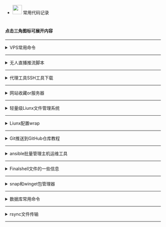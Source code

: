 



 - <img src="https://media0.giphy.com/media/pylpD8AoQCf3CQ1oO2/giphy.gif" width=30 height=30>  常用代码记录<br>
#
                               
####  点击三角图标可展开内容

---

<details>
  <summary>VPS常用命令</summary>
	


### 安装node环境
```
curl https://get.volta.sh | bash
```
```
export VOLTA_HOME="$HOME/.volta"
export PATH="$VOLTA_HOME/bin:$PATH"
```
```
source ~/.bashrc
```
```
volta install node@16.0.0
```
切换node版本只需再次安装需要的版本即可自动切换



### 3xui

```
bash <(curl -Ls https://raw.githubusercontent.com/admin8800/x-ui/main/install.sh)
```

[项目地址](https://github.com/MHSanaei/3x-ui)

###  一键wrap

```
wget -N https://gitlab.com/fscarmen/warp/-/raw/main/menu.sh && bash menu.sh [option] [lisence/url/token]
```

```
warp [option] [lisence]
```


###  一键安装Docker和Docker compose

```
bash <(wget -qO- https://github.com/sky22333/shell/raw/main/kaiji.sh)
```


###  查看系统架构
```
dpkg --print-architecture
```



```
uname -a
```

####  查看系统版本
```
cat /etc/os-release
```
```
lsb_release -a
```


#### 文件搜索
按目录名称查找
```
find / -type d -iname "目录名" 2>/dev/null
```

按文件名称查找
```
find / -type f -name "*文件名*" 2>/dev/null
```

按文件大小查找
```
find / -type f -size +20M -exec ls -lh {} \; 2>/dev/null
```

在整个文件系统中查找包含特定字符串的文件，并输出它们的路径
```
grep -r -l "关键字" /
```

文件重命名命令：`mv`


#### 网络连接相关
显示所有与主机建立连接的IP

TCP 连接：
```
ss -tnp
```

UDP 连接：
```
ss -unp
```
#### 切断除本机以外所有的SSH连接
```
sudo ss -tnp | grep ":22" | grep -v "自己的IP" | awk '{print $6}' | awk -F '[=,]' '{print $2}' | xargs -r sudo kill -9
```

#### 资源占用
显示内存占用最大的10个进程
```
ps aux --sort=-%mem | head -n 10
```
`mem为内存，可改为cpu`



###  VPS开启root登录并且修改密码：

一键脚本

```
bash <(wget -qO- https://github.com/sky22333/rootvps/raw/main/root.sh)
```

### 设置主机名
```
sudo hostnamectl set-hostname wovow
sudo bash -c 'echo "127.0.0.1 wovow" >> /etc/hosts'
```
或者
```
hostnamectl set-hostname localhost
```
### 设置时区为上海
```
sudo ln -sf /usr/share/zoneinfo/Asia/Shanghai /etc/localtime
```

查看当前时间（注意你与服务器之间的延迟）
```
date
```


### 校准同步系统时间
- 安装
```
sudo apt-get install ntpdate
```

- 配置时间服务器
```
sudo ntpdate -u time.cloudflare.com      // cloudflare时间服务器
sudo ntpdate -u time.windows.com         // 微软时间服务器
sudo ntpdate -u ntp.aliyun.com           // 阿里云时间服务器
```

- 查看
```
timedatectl status
```

### 配置IPV4网络优先

编辑配置文件
```
vim /etc/sysctl.conf
```
最后两行添加
```
net.ipv6.conf.all.disable_ipv6 = 1
net.ipv6.conf.default.disable_ipv6 = 1
```
应用配置
```
sudo sysctl -p
```



### 更改系统语言
```
sudo nano /etc/locale.gen
# zh_CN.UTF-8 UTF-8       // 取消这行注释
sudo locale-gen
sudo update-locale LANG=zh_CN.UTF-8
sudo localectl set-locale LANG=zh_CN.UTF-8
```



###  安装依赖：
 Debian/Ubuntu 命令：
 

```
apt update && apt install curl wget git zip tar lsof vim sudo -y
```


 apk包更新
```
apk update
```
apk包安装

```
apk add curl wget vim zip
```

###  一键测试路由回程：

```
wget -qO- git.io/besttrace | bash
```
### 一键测速回程线路
```
curl https://raw.githubusercontent.com/zhanghanyun/backtrace/main/install.sh -sSf | sh
```


###  一键测试流媒体解锁：

```
bash <(curl -L -s check.unlock.media)
```

 
```
bash <(curl -L -s check.unlock.media) -M 4
```

 
```
bash <(curl -L -s check.unlock.media) -M 6
```

###  查看端口占用：
```
sudo lsof -i -P -n
```
```
ss -tuln
```
```
ss -tunp
```

```
lsof -i:端口号
```
#### 释放端口
```
kill PID数字
```

###  放行端口：

```sudo ufw allow 端口号```

```sudo ufw allow 起始端口:结束端口```

```sudo ufw enable```   #  重启ufw防火墙

###  关闭端口：
```sudo ufw deny 端口号```

###  只允许指定IP连接22端口：
```sudo ufw allow from 192.168.1.100 to any port 22```      #  多IP用英文的逗号分开

###  文件类型转换：

```mv config.txt config.json```

```mv shell.txt shell.sh```


###  开启虚拟内存：

```
sudo fallocate -l 3G /swapfile && sudo chmod 700 /swapfile && sudo mkswap /swapfile && sudo swapon /swapfile && echo '/swapfile none swap sw 0 0' | sudo tee -a /etc/fstab
```


###  防火墙

```firewall-cmd --state```                             # 查看防火墙状态    


```systemctl stop firewalld.service```                 # 停止防火墙    


```systemctl disable firewalld.service```              # 禁止防火墙开机自启

###  一键开启bbr加速

```
bash <(wget -qO- https://gitlab.com/yishijie/shell/raw/main/bbr.sh)
```
查看
```
sysctl net.ipv4.tcp_congestion_control
```



###  人型自走bot乌班图脚本


```
wget https://raw.githubusercontent.com/TeamPGM/PagerMaid-Pyro/development/utils/install.sh -O install.sh && chmod +x install.sh && bash install.sh
```


使用该脚本会将 ```Pagermaid-Pyro``` 安装至 ```/var/lib/pagermaid``` 目录下。



### 永久激活 Windows 系统和 Office 软件

在 Windows 8.1/10/11 上，右键单击 Windows 开始菜单并 选择 PowerShell 或终端（非 CMD）

```
irm https://massgrave.dev/get | iex
```

稍微等待一下，他会自动适配，并激活您的系统，当出现 Successful 的时候说明系统已经激活成功了


###  查看电脑wifi密码CMD命令

查看已连接过的wifi：

```
netsh wlan show profile
```

查看密码：

```
netsh wlan show profile name="WiFi名称" key=clear
```

打印到C盘：

```
netsh wlan export profile folder=C:\ key=clear
```

- win系统网络故障常用命令，`win+x`打开终端管理员执行

| 命令                   | 作用                                                         |
|------------------------|--------------------------------------------------------------|
| `netsh winsock reset`   | 重置 Windows 套接字（Winsock）目录，解决网络连接问题。         |
| `netsh int ip reset`    | 重置 TCP/IP 协议栈，修复配置错误导致的网络问题。              |
| `ipconfig /release`     | 释放当前计算机的 IP 地址，断开当前网络连接。                  |
| `ipconfig /renew`       | 请求 DHCP 服务器获取新的 IP 地址，恢复网络连接。              |
| `ipconfig /flushdns`    | 清空 DNS 缓存，解决因缓存问题无法访问网站的问题。              |
| `nslookup baidu.com`    | 查看网址用的什么dns进行解析。                                |




</details>

---




<details>
  <summary>无人直播推流脚本</summary>


### FFmpeg无人直播推流脚本


#### [点击这里查看](https://github.com/sky22333/zhibo)

</details>

---




<details>
  <summary>代理工具SSH工具下载</summary>

  
  
  | 类型 | 名称 | 下载地址 |
| :--- | :----: | :---: |
| 安卓代理  | v2rayNG  |https://github.com/2dust/v2rayNG/releases|
| 安卓代理  | clash-meta  |https://github.com/MetaCubeX/ClashMetaForAndroid/releases|
| 安卓代理  | NekoBox |https://github.com/Matsuridayo/NekoBoxForAndroid/releases|
| Win代理  | clash-verge-rev  |https://github.com/clash-verge-rev/clash-verge-rev/releases|
| Win代理  | v2rayN  |https://github.com/2dust/v2rayN/releases|
| ios代理  | 小火箭  |https://apps.apple.com/us/app/shadowrocket/id932747118|
| ios代理  | V2Box  |https://apps.apple.com/us/app/v2box-v2ray-client/id6446814690|
| mac代理  | v2rayU  |https://github.com/yanue/V2rayU/releases|
| mac代理  | V2Box  |https://apps.apple.com/us/app/v2box-v2ray-client/id6446814690|
| mac代理  | clash-verge-rev  |https://github.com/clash-verge-rev/clash-verge-rev/releases|
| Liunx代理  | v2rayA  |https://v2raya.org/docs/prologue/introduction|
| 安卓SSH  | Termius汉化  |https://github.com/alongw/Termius-zh_CN/releases|
| 安卓SSH  | termux |https://github.com/termux/termux-app/releases|
| 安卓SSH  | serverbox  |https://github.com/lollipopkit/flutter_server_box/releases|
| 安卓code  | Acode |https://acode.app|
| 电脑SSH  | tabby  |https://github.com/Eugeny/tabby/releases|
| 电脑SSH  | WindTerm  |https://github.com/kingToolbox/WindTerm/releases|
| 电脑SSH  | FinalShell  |https://www.hostbuf.com/t/988.html|
| 电脑SSH  | MobaXterm汉化版  |https://github.com/RipplePiam/MobaXterm-Chinese-Simplified/releases|
| 电脑code  | vscode  |https://code.visualstudio.com|
| 在线code  | 在线vscode  |https://vscode.dev/?vscode-lang=zh-cn|
| ios SSH  | ServerBox  |https://apps.apple.com/us/app/serverbox-status-tools/id1586449703|
| ios SSH  | Termius |https://apps.apple.com/us/app/termius-terminal-ssh-client/id549039908|
| ios SSH  | xTerminal |https://apps.apple.com/us/app/xterminal-ssh-terminal-shell/id1544728400|

</details>

---

<details>
  <summary>网站收藏or服务器</summary>
    
| 类型 | 名称 | 地址 |
| :--- | :----: | :---: |
| SK5代理  | kookeey  |https://kookeey.com|
| SK5代理 | ip2world  |https://www.ip2world.com|
| SK5代理 | Omega  |https://www.omegaproxy.com/zh|
| 服务器  | vmiss  |https://app.vmiss.com|
| 服务器 | vultr  |https://www.vultr.com|
| 服务器  | 越南家宽  |https://my.cloudfly.vn/cloud/server|
| 服务器  | gigsgigs  |https://clientarea.gigsgigscloud.com|
| 服务器  | CC一刀机  |https://cloudcone.com|
| 服务器  | RN二刀机  |https://my.racknerd.com|
| 服务器  | hostvds一刀机  |https://hostvds.com|
| 服务器  | 搬瓦工  |https://bandwagonhost.com|
| 服务器  | DMIT  |https://www.dmit.io/?language=chinese|
| X学习资料  | 网站合集  |https://theporndude.com/zh|
| X学习资料  | AI画图  |https://pornpen.ai|
| 素材  | 图标素材  |https://aigei.com|
| 礼品卡  | Pockyt Shop |https://shop.pockyt.io/pc/brands/all|
| 网络测试  | ipv6测试  |https://test-ipv6.com|
| 扫描  | dns和端口扫描  |https://search.censys.io|
| 扫描  | 网络扫描  |https://fofa.info|
| 扫描  | 网络扫描  |https://www.zoomeye.org|
| 扫描  | 端口扫描  |https://www.criminalip.io|
| 学习  | 编程菜鸟教程  |https://www.runoob.com|
| api接口  | 图片和文字  |https://api.aixiaowai.cn|
| api接口  | 图片和文字  |https://developer.hitokoto.cn|
| api接口  | 诗词  |https://www.jinrishici.com|
| 图床  | 动漫和动画  |https://mikupic.com|
| 图床  | 国内高速  |https://www.freeimg.cn|
| 网盘  | 网盘资源  |https://wpzy.cc|
| 资源采集  | 影视  |https://hongniuziyuan.com|
| 资源采集  | 影视  |http://lzizy.net|
| 资源采集  | X  |https://apilj.com|
| 资源采集  | X  |https://dadizy11.com|
| 安卓软件  | APK  |https://apkpure.net|
| 安卓软件  | APK  |https://www.apkmirror.com|
| 阅后即焚  | 阅后即焚  |https://www.sixin.cc|
| 支付  | 加密货币支付网关  |https://plisio.net/zh|
| 软件  | 软件搜索和同类型推荐  |https://alternativeto.net|
| 工具  | 在线Markdown编辑器  |https://markdown-editor.org|
| 工具  | 文件匿名分享  |https://wormhole.app|
| 免费隧道  | 一行命令实现内网穿透 |https://serveo.net|


</details>

---


<details>
  <summary>轻量级Liunx文件管理系统</summary>



支持实时管理liunx系统文件的项目

安装：
```
curl -fsSL https://raw.githubusercontent.com/filebrowser/get/master/get.sh | bash
```

启动：
```
filebrowser -a 0.0.0.0 -r /
```

设置—用户管理—用户编辑—增加文件管理命令`unzip tar chmod`

示例`unzip you.zip`  /  `chmod -R 777 home`

</details>

---


<details>
  <summary>Liunx配置wrap</summary>
    


[其他系统安装](https://pkg.cloudflareclient.com/)

debian系统安装：

```
curl -fsSL https://pkg.cloudflareclient.com/pubkey.gpg | sudo gpg --yes --dearmor --output /usr/share/keyrings/cloudflare-warp-archive-keyring.gpg
```
```
echo "deb [signed-by=/usr/share/keyrings/cloudflare-warp-archive-keyring.gpg] https://pkg.cloudflareclient.com/ $(lsb_release -cs) main" | sudo tee /etc/apt/sources.list.d/cloudflare-client.list
```
```
sudo apt-get update && sudo apt-get install cloudflare-warp -y
```

注册客户端：

```
warp-cli registration new
```

开启代理模式：

```
warp-cli mode proxy
```

启动wrap：

执行此命令前必须`开启代理模式`否则机器可能失联
```
warp-cli connect
```


wrap将代理本地的`40000`端口

更改代理端口：`warp-cli proxy port 40000`

配置文件：`cd /var/lib/cloudflare-warp`

查看代理IP：
```
curl -x "socks5://127.0.0.1:40000" ipinfo.io
```



开启全局代理：
```
export ALL_PROXY=socks5://127.0.0.1:40000
```
关闭全局代理：
```
unset ALL_PROXY
```



关闭wrap：
```
warp-cli disconnect
```





</details>

---
<details>
  <summary>Git推送到GitHub仓库教程</summary>

### 先在github创建一个仓库，然后本地CD到项目目录


### 初始化本地仓库
```
git init
```
### 连接远程仓库
```
git remote add origin git@github.com:用户名/仓库名.git
```
### 创建并切换到`main`分支
```
git checkout -b main
```
### 确保本地分支是`main`
```
git checkout main
```
### 添加并提交新的更改
```
git add .
git commit -m "描述你的更改"
```
### 推送到仓库
```
git push origin main
```
`main`为分支名

输入用户名和key密钥即可推送完成
#### 操作完成后清除Git存储凭据
```
git config --global --unset credential.helper
```


## 🎈同步上游仓库某一个提交

#### 1：获取上游更新
```
git fetch upstream
```
> 合并上游所有更新`git merge upstream/main` main为本地分支

#### 2：确认上游仓库中是否包含目标提交
```
git branch -r --contains 提交哈希
```

#### 3：使用 -m 选项进行同步指定的提交
```
git cherry-pick -m 1 提交哈希
```
这里的`-m 1`表示选择合并的提交中的第一个父提交的更改。

如果不是合并的提交则去掉`-m 1`

多个`提交哈希`用空格隔开


#### 4：（可选）如果有冲突则找到冲突文件修改

标记所有冲突已解决
```
git add .
```
继续之前因冲突而中止的提交
```
git cherry-pick --continue
```
#### 5：然后就可以推送到远程仓库了
本地dev分支推送到远程dev分支
```
git push origin refs/heads/dev:refs/heads/dev
```

（可选）放弃提交
```
git cherry-pick --abort
```

</details>

---



<details>
  <summary>ansible批量管理主机运维工具</summary>


- ### ✨一键安装脚本
  
```
bash <(wget -qO- https://github.com/sky22333/shell/raw/main/tmp/ansible.sh)
```
 
### 1：安装并创建配置文件
```
sudo apt update
sudo apt install ansible -y
```
```
mkdir -p /etc/ansible && cd /etc/ansible && touch ansible.cfg hosts renwu.yml
```

> `ansible.cfg` 配置Ansible的全局设置。

> `hosts` 定义要管理的主机和主机组。

> `renwu.yml（或playbook）` 描述要在主机上执行的任务和操作步骤。

### 2：禁用被控主机密钥检查

`ansible.cfg`中添加以下配置
```
[defaults]
host_key_checking = False
ansible_ssh_common_args = '-o StrictHostKeyChecking=no'
```


### 3：配置被控主机清单


`hosts`中添加被控主机示例
```
[myservers]
1 ansible_host=192.168.1.1 ansible_user=root ansible_port=22 ansible_ssh_pass=password1
2 ansible_host=192.168.1.2 ansible_user=root ansible_port=22 ansible_ssh_pass=password2
3 ansible_host=192.168.1.3 ansible_user=root ansible_port=22 ansible_ssh_pass=password3
4 ansible_host=192.168.1.4 ansible_user=root ansible_port=22 ansible_ssh_pass=password4
5 ansible_host=192.168.1.5 ansible_user=root ansible_port=22 ansible_ssh_pass=password5
```

### 4：使用ping模块测试所有被控主机连通性


> (可选)查看所有被控机的信息 `ansible-inventory --list -i /etc/ansible/hosts`


```
ansible -m ping all
```

### 5：创建被控主机任务配置文件

`renwu.yml`中添加任务示例

```
---
# 定义要执行任务的主机组
- hosts: myservers
  become: yes  # 以管理员权限运行命令
  tasks:
    - name: 将Shell脚本复制到远程主机
      copy:
        # 本地脚本路径
        src: /etc/ansible/script.sh  
        # 远程主机上的目标路径
        dest: /tmp/script.sh  
        # 设置脚本权限为可执行
        mode: '0755'  

    - name: 在远程主机上执行Shell脚本
      shell: /tmp/script.sh  # 在远程主机上执行脚本
```


或者直接执行远程脚本示例
```
---
# 定义要执行任务的主机组
- hosts: myservers
  become: yes  # 以管理员权限运行命令
  tasks:
    - name: 更新包列表并安装所需的软件包
      shell: |
        apt update
        apt install curl wget git zip tar lsof -y

    - name: 在远程主机上执行Shell脚本
      shell: bash <(wget -qO- https://github.com/sky22333/shell/raw/main/vmess-ws.sh)
      args:
        executable: /bin/bash  # 确保使用bash执行命令
```

### 6：用法示例

- 对所有被控机器运行`renwu.yml`中的任务
```
ansible-playbook renwu.yml
```

- 临时对所有主机执行普通命令
```
ansible all -a "pwd"
```
- 临时对所有主机运行远程脚本
```
ansible all -m shell -a "bash <(wget -qO- https://github.com/sky22333/shell/raw/main/vmess-ws.sh)"
```
- 临时将本地脚本复制给所有被控主机并执行
```
ansible all -m copy -a "src=/etc/ansible/script.sh dest=/tmp/script.sh mode=0755"
ansible all -m shell -a "/tmp/script.sh"
```
- 临时对1，3号主机执行shell命令
```
ansible 1,3 -m shell -a "你的命令"
```
- 临时对1，3号主机执行普通命令
```
ansible 1,3 -a "pwd"
```

> 命令结尾后面追加`-v`选项会显示被控机器详细的执行信息

---

#### 命令解释
> `-m` 用于指定 Ansible 模块
 
> `-a` 用于指定传递给模块的参数或命令

| 模块              | 指令    | 中文解释                                     | 用法示例                                          |
|-------------------|---------|----------------------------------------------|---------------------------------------------------|
| `shell`           | `-a`    | 执行 shell 命令。支持管道、重定向等 shell 特性。 | `ansible all -m shell -a "pwd"`                  |
| `command`         | `-a`    | 执行命令，不通过 shell。默认模块                     | `ansible all -m command -a "ls -l"`              |
| `copy`            | `-a`    | 复制文件或目录到目标主机。                    | `ansible all -m copy -a "src=/local/file dest=/remote/file mode=0644"` |
| `file`            | `-a`    | 管理文件和目录的属性（如权限、所有权等）。    | `ansible all -m file -a "path=/remote/file state=absent"` |
| `yum`             | `-a`    | 使用 Yum 包管理器安装、更新或删除软件包（适用于 RHEL/CentOS）。 | `ansible all -m yum -a "name=nginx state=present"` |
| `apt`             | `-a`    | 使用 APT 包管理器安装、更新或删除软件包（适用于 Debian/Ubuntu）。 | `ansible all -m apt -a "name=nginx state=latest"` |
| `service`         | `-a`    | 管理服务（如启动、停止、重启服务）。         | `ansible all -m service -a "name=nginx state=started"` |
| `systemd`         | `-a`    | 管理 systemd 服务（如启动、停止、重启服务）。| `ansible all -m systemd -a "name=nginx state=started"` |
| `user`            | `-a`    | 管理用户账户（如创建、删除用户）。           | `ansible all -m user -a "name=alice state=present"` |
| `group`           | `-a`    | 管理用户组（如创建、删除组）。               | `ansible all -m group -a "name=admin state=present"` |
| `git`             | `-a`    | 管理 Git 仓库（如克隆、拉取、提交等）。      | `ansible all -m git -a "repo=https://github.com/user/repo.git dest=/path/to/repo"` |
| `template`        | `-a`    | 使用 Jinja2 模板引擎渲染模板文件。            | `ansible all -m template -a "src=template.j2 dest=/etc/config"` |
| `cron`            | `-a`    | 管理 cron 任务。                             | `ansible all -m cron -a "name='Backup' minute='0' hour='2' job='/usr/bin/backup.sh'"` |
| `wait_for`        | `-a`    | 等待某个条件满足（如端口开放、文件存在等）。 | `ansible all -m wait_for -a "port=80 delay=10 timeout=300"` |
| `docker_container`| `-a`    | 管理 Docker 容器（如启动、停止、删除容器）。 | `ansible all -m docker_container -a "name=my_container state=started"` |
| `docker_image`    | `-a`    | 管理 Docker 镜像（如拉取、删除镜像）。      | `ansible all -m docker_image -a "name=nginx tag=latest state=present"` |
| `lineinfile`      | `-a`    | 在文件中插入、删除或修改行。               | `ansible all -m lineinfile -a "path=/etc/hosts line='127.0.0.1 localhost' state=present"` |
| `ini_file`        | `-a`    | 修改 INI 配置文件。                         | `ansible all -m ini_file -a "path=/etc/myconfig.ini section=database option=host value=localhost"` |
| `debug`           | `-a`    | 打印调试信息。                               | `ansible all -m debug -a "msg='This is a debug message'"` |



---
---

#### 执行结果解释
- **ok**: 表示在该主机上成功完成的任务数。
- **changed**: 表示在该主机上有多少任务进行了更改（如文件被复制、脚本被执行）。
- **unreachable**: 表示无法连接的主机数量。
- **failed**: 表示任务失败的数量。
- **skipped**: 表示被跳过的任务数量。
- **rescued**: 表示在任务失败后被恢复的数量。
- **ignored**: 表示被忽略的任务数量。
- 绿色：任务顺利完成
- 橙色：任务执行后有变化，比如文件被修改或某些服务被重启。
- 红色：任务执行失败，一般会终止剩余的所有任务。


#### 如果所有被控机端口和密码都一样
`/etc/ansible/hosts`配置可以这样写
```
[all:vars]
ansible_user=root
ansible_ssh_pass=your_password
ansible_port=22

[myservers]
1 ansible_host=192.168.1.101
2 ansible_host=192.168.1.102
3 ansible_host=192.168.1.103
```



</details>

---





<details>
  <summary>Finalshell文件的一些信息</summary>

- Finalshell是一个强大的国产SSH工具
- finalshell的安装目录下的一些配置信息

```
/backup              # 服务器SSH连接备份文件夹
/conn                # 服务器SSH连接配置文件夹
config.json          # 基本配置文件
knownhosts.json      # 服务器密钥
tconfig.json         # 一些缓存
```

</details>

---





<details>
  <summary>snap和winget包管理器</summary>


## 常用liunx系统Snap包管理器文档


| 发行版 | 安装Snap | 启动Snap服务 | 安装Docker示例 | 安装Caddy示例 |
|--------|----------|--------------|------------|-----------|
| Debian<br>Uubuntu | `sudo apt update && sudo apt install snapd` | `sudo systemctl enable snapd && sudo systemctl start snapd` | `sudo snap install docker` | `sudo snap install caddy` |
| CentOS | `sudo yum install epel-release && sudo yum install snapd && sudo systemctl enable --now snapd.socket` | `sudo systemctl enable snapd && sudo systemctl start snapd` | `sudo snap install docker` | `sudo snap install caddy` |
| Alpine<br>Linux | `apk add snapd && rc-update add snapd` | `service snapd start` | `snap install docker` | `snap install caddy` |
| Kali<br>Linux | `sudo apt update && sudo apt install snapd` | `sudo systemctl enable snapd && sudo systemctl start snapd` | `sudo snap install docker` | `sudo snap install caddy` |

### 说明：

1. **重启系统**：安装snap后，建议重新启动系统或重新登录，以确保snap的路径正确添加到系统环境中。

2. **创建符号链接**：某些系统（如CentOS）可能需要创建符号链接：
```
sudo ln -s /var/lib/snapd/snap /snap
```

3. **安装核心组件**：在安装其他软件包之前，建议先安装核心snap组件：

```
sudo snap install core
```

4. **Alpine Linux注意事项**：Alpine Linux对snap的支持可能不如其他发行版完善，使用时可能会遇到兼容性问题。

5. **权限问题**：如遇权限错误，请使用`sudo`运行snap命令。

6. **网络连接**：确保系统有稳定的网络连接，snap需要从在线存储库下载软件包。

7. **版本选择**：安装软件时可以指定版本，例如：
```
sudo snap install docker --channel=latest/stable
```

8. **查看已安装的snap**：使用以下命令查看已安装的snap：
```
snap list
```

9. **更新snap**：更新所有已安装的snap：
```
sudo snap refresh
```

10. **删除snap**：删除某个snap：
 ```
 sudo snap remove [包名]
 ```
 
 
---
## win系统的winget软件管理器文档

| 操作 | 命令 | 说明 |
|------|------|------|
| 安装 winget | 无需单独安装 | winget 已预装在 Windows 10 1709 及更高版本 |
| 更新 winget | `winget upgrade winget` | 更新 winget 自身 |
| 搜索软件 | `winget search <软件名>` | 搜索可用的软件包 |
| 安装软件 | `winget install <软件名>` | 安装指定的软件包 |
| 卸载软件 | `winget uninstall <软件名>` | 卸载指定的软件包 |
| 更新软件 | `winget upgrade <软件名>` | 更新指定的软件包 |
| 更新所有软件 | `winget upgrade --all` | 更新所有已安装的软件包 |
| 列出已安装软件 | `winget list` | 显示所有已安装的软件包 |

### 说明：

1. **安装 winget**：
   - 在较新的 Windows 10 和 Windows 11 系统中，winget 已经预装。
   - 如果系统中没有 winget，可以从 Microsoft Store 安装 "应用安装程序"（App Installer）。

2. **使用管理员权限**：
   - 某些操作可能需要管理员权限，可以在命令提示符或 PowerShell 中以管理员身份运行。

3. **指定版本**：
   - 安装特定版本的软件：`winget install <软件名> --version <版本号>`

4. **静默安装**：
   - 使用 `--silent` 参数进行静默安装：`winget install <软件名> --silent`

5. **接受协议**：
   - 自动接受许可协议：`winget install <软件名> --accept-package-agreements`

6. **查看软件信息**：
   - 获取软件详细信息：`winget show <软件名>`

7. **导出已安装软件列表**：
   - 导出为 JSON 文件：`winget export -o <文件名>.json`

8. **从文件安装软件**：
   - 从导出的文件安装软件：`winget import -i <文件名>.json`

9. **设置**：
   - 管理 winget 设置：`winget settings`

10. **源管理**：
    - 添加新的软件源：`winget source add <源名称> <源URL>`
    - 列出所有源：`winget source list`

注意：某些软件可能不在 winget 的默认源中。在这种情况下，可能需要添加额外的源或使用其他安装方法。

  
  


</details>

---



<details>
  <summary>数据库常用命令</summary>

### MySQL和MariaDB常用命令

| 数据库          | 操作                | 命令                                                      | 描述                                   |
|-----------------|---------------------|-----------------------------------------------------------|----------------------------------------|
| **MySQL**       | 更新软件包列表       | `sudo apt update`                                        | 更新可用软件包列表                      |
|                 | 安装 MySQL 服务器    | `sudo apt install mysql-server`                           | 安装 MySQL 服务器                       |
|                 | 启动 MySQL 服务      | `sudo systemctl start mysql`                              | 启动 MySQL 服务                         |
|                 | 检查 MySQL 服务状态  | `sudo systemctl status mysql`                             | 检查 MySQL 服务的运行状态               |
|                 | 运行安全安装脚本    | `sudo mysql_secure_installation`                           | 配置 MySQL 安全选项                     |
|                 | 登录 MySQL          | `sudo mysql -u root -p`                                   | 登录 MySQL，输入 root 用户密码          |
| **MariaDB**     | 更新软件包列表       | `sudo apt update`                                        | 更新可用软件包列表                      |
|                 | 安装 MariaDB 服务器 | `sudo apt install mariadb-server`                         | 安装 MariaDB 服务器                     |
|                 | 启动 MariaDB 服务   | `sudo systemctl start mariadb`                            | 启动 MariaDB 服务                       |
|                 | 检查 MariaDB 服务状态 | `sudo systemctl status mariadb`                           | 检查 MariaDB 服务的运行状态             |
|                 | 运行安全安装脚本    | `sudo mysql_secure_installation`                           | 配置 MariaDB 安全选项                   |
|                 | 登录 MariaDB        | `sudo mysql -u root -p`                                   | 登录 MariaDB，输入 root 用户密码       |




| 功能分类    | 命令                                                      | 描述                                                     |
|-------------|------------------------------------------------------------|----------------------------------------------------------|
| **登录数据库** | `mysql -u 用户名 -p`                                        | 登录 MySQL，使用指定的用户名，`-p` 会提示输入密码         |
| **显示数据库** | `SHOW DATABASES;`                                         | 列出当前 MySQL 服务器中的所有数据库                       |
| **使用数据库** | `USE 数据库名;`                                             | 切换到指定数据库                                          |
| **创建数据库** | `CREATE DATABASE 数据库名;`                                  | 创建一个新的数据库                                        |
| **删除数据库** | `DROP DATABASE 数据库名;`                                    | 删除指定数据库                                            |
| **显示当前数据库** | `SELECT DATABASE();`                                  | 显示当前正在使用的数据库                                  |
| **显示数据库表** | `SHOW TABLES;`                                           | 列出当前数据库中的所有表                                  |
| **查看表结构** | `DESCRIBE 表名;`                                             | 查看表的结构 (字段、类型、主键等)                         |
| **创建表**    | `CREATE TABLE 表名 (字段1 数据类型, 字段2 数据类型, ...);`      | 创建一张表，指定列和数据类型                              |
| **删除表**    | `DROP TABLE 表名;`                                           | 删除指定的表                                              |
| **插入数据**  | `INSERT INTO 表名 (字段1, 字段2, ...) VALUES (值1, 值2, ...);` | 插入一条数据                                              |
| **查询数据**  | `SELECT 字段1, 字段2 FROM 表名 WHERE 条件;`                   | 查询表中的数据，可以使用条件过滤                          |
| **更新数据**  | `UPDATE 表名 SET 字段1=值1 WHERE 条件;`                       | 更新指定的表数据                                          |
| **删除数据**  | `DELETE FROM 表名 WHERE 条件;`                                | 删除符合条件的数据                                        |
| **显示创建表语句** | `SHOW CREATE TABLE 表名;`                               | 显示指定表的创建语句                                      |
| **清空表数据** | `TRUNCATE TABLE 表名;`                                      | 清空表中的所有数据，但保留表结构                          |
| **查看索引**  | `SHOW INDEX FROM 表名;`                                       | 查看表中所有的索引                                        |
| **创建索引**  | `CREATE INDEX 索引名 ON 表名 (字段);`                         | 创建索引，提升查询速度                                    |
| **删除索引**  | `DROP INDEX 索引名 ON 表名;`                                  | 删除指定的索引                                            |
| **备份数据库** | `mysqldump -u 用户名 -p 数据库名 > 备份文件.sql`               | 备份数据库，将数据库内容导出为 `.sql` 文件                |
| **恢复数据库** | `mysql -u 用户名 -p 数据库名 < 备份文件.sql`                  | 恢复数据库，将 `.sql` 文件导入指定数据库                  |
| **创建用户**  | `CREATE USER '用户名'@'localhost' IDENTIFIED BY '密码';`       | 创建一个新的 MySQL 用户                                   |
| **删除用户**  | `DROP USER '用户名'@'localhost';`                             | 删除 MySQL 用户                                           |
| **授权权限**  | `GRANT ALL PRIVILEGES ON 数据库名.* TO '用户名'@'localhost';`   | 授予用户对某个数据库的所有权限                           |
| **显示用户权限** | `SHOW GRANTS FOR '用户名'@'localhost';`                    | 显示指定用户的权限                                        |
| **撤销权限**  | `REVOKE ALL PRIVILEGES ON 数据库名.* FROM '用户名'@'localhost';` | 撤销指定用户对某个数据库的权限                            |
| **刷新权限**  | `FLUSH PRIVILEGES;`                                          | 刷新 MySQL 权限表，使权限更改生效                         |
| **查看服务器状态** | `SHOW STATUS;`                                           | 查看 MySQL 服务器的状态和性能指标                         |
| **查看数据库引擎** | `SHOW ENGINES;`                                          | 显示 MySQL 支持的所有存储引擎                             |
| **查看连接信息** | `SHOW PROCESSLIST;`                                        | 显示当前 MySQL 的所有连接信息                             |


- 大多数 SQL 语句都以分号 `;` 结尾。
- 如果 MySQL 的权限系统发生变动（如添加或撤销用户权限），建议运行 `FLUSH PRIVILEGES;` 以刷新权限。


### SQLite常用命令

| 功能分类        | 命令                                                            | 描述                                               |
|-----------------|-----------------------------------------------------------------|----------------------------------------------------|
| **安装 SQLite** | `sudo apt install sqlite3`                                       | 在 Linux（Ubuntu）中安装 SQLite                   |
| **连接 SQLite** | `sqlite3 数据库名.db`                                            | 连接到 SQLite 数据库（如果不存在则创建）           |
| **退出 SQLite** | `.quit`                                                          | 退出 SQLite 命令行工具                             |
| **显示数据库表** | `.tables`                                                       | 显示当前数据库中的所有表                           |
| **查看表结构**   | `.schema 表名`                                                   | 显示指定表的创建语句                               |
| **创建表**      | `CREATE TABLE 表名 (字段1 数据类型, 字段2 数据类型, ...);`        | 创建一张表，指定字段和数据类型                     |
| **插入数据**    | `INSERT INTO 表名 (字段1, 字段2, ...) VALUES (值1, 值2, ...);`   | 插入一条数据                                       |
| **查询数据**    | `SELECT 字段1, 字段2 FROM 表名 WHERE 条件;`                      | 查询表中的数据，可以使用条件过滤                   |
| **更新数据**    | `UPDATE 表名 SET 字段1=值1 WHERE 条件;`                          | 更新指定的表数据                                   |
| **删除数据**    | `DELETE FROM 表名 WHERE 条件;`                                   | 删除符合条件的数据                                 |
| **删除表**      | `DROP TABLE 表名;`                                               | 删除指定的表                                       |
| **查看索引**    | `PRAGMA index_list(表名);`                                       | 查看指定表的索引                                   |
| **创建索引**    | `CREATE INDEX 索引名 ON 表名 (字段);`                            | 创建索引，提升查询速度                             |
| **删除索引**    | `DROP INDEX 索引名;`                                             | 删除指定的索引                                     |
| **导出数据库**  | 先`.output 文件名.sql` 再`.dump`                                  | 导出整个数据库，保存到指定的 SQL 文件              |
| **导入数据库**  | `.read 文件名.sql`                                             | 从 SQL 文件导入数据到当前数据库                    |
| **打开数据库**  | `.open 数据库名.db`                                              | 打开或切换到另一个数据库                           |


### PostgreSQL常用命令

| 操作                       | 命令                                                                                           | 说明                                                                                      |
|----------------------------|------------------------------------------------------------------------------------------------|-------------------------------------------------------------------------------------------|
| **安装 PostgreSQL**         | `sudo apt update` <br> `sudo apt install postgresql postgresql-contrib`                        | 更新包管理器并安装 PostgreSQL 和相关插件                                                   |
| **启动 PostgreSQL 服务**    | `sudo systemctl start postgresql`                                                             | 启动 PostgreSQL 服务                                                                      |
| **重启 PostgreSQL 服务**    | `sudo systemctl restart postgresql`                                                           | 重启 PostgreSQL 服务                                                                      |
| **停止 PostgreSQL 服务**    | `sudo systemctl stop postgresql`                                                              | 停止 PostgreSQL 服务                                                                      |
| **检查 PostgreSQL 状态**    | `sudo systemctl status postgresql`                                                            | 检查 PostgreSQL 服务的当前状态                                                            |
| **设置 PostgreSQL 开机启动**| `sudo systemctl enable postgresql`                                                            | 设置 PostgreSQL 随系统启动自动运行                                                        |
| **切换到 postgres 用户**    | `sudo -i -u postgres`                                                                         | 以 `postgres` 管理员用户登录                                                  |
| **以指定用户登录**          | `psql -U 用户名 -d 数据库名`                    | 以指定用户登录指定数据库              |
| **进入 PostgreSQL shell**   | `psql`                                                                                        | 进入 PostgreSQL 的交互式命令行 shell                                                      |
| **退出 PostgreSQL shell**   | `\q`                                                                                          | 退出 PostgreSQL shell                                                                     |
| **查看数据库列表**          | `\l`                                                                                          | 显示当前 PostgreSQL 实例中的所有数据库                                                    |
| **创建数据库**              | `CREATE DATABASE 数据库名;`                                                                   | 创建一个新数据库                                                                          |
| **删除数据库**              | `DROP DATABASE 数据库名;`                                                                     | 删除指定的数据库                                                                          |
| **查看表格列表**            | `\dt`                                                                                         | 显示当前数据库中的所有表格                                                                |
| **创建表格**                | `CREATE TABLE 表格名 (列1 数据类型, 列2 数据类型, ...);`                                       | 在数据库中创建一个新表格，并定义其列和数据类型                                            |
| **插入数据**                | `INSERT INTO 表格名 (列1, 列2, ...) VALUES (值1, 值2, ...);`                                   | 向表格中插入一条数据记录                                                                  |
| **查询数据**                | `SELECT * FROM 表格名;`                                                                       | 从表格中查询所有数据                                                                      |
| **创建用户**                | `CREATE USER 用户名 WITH PASSWORD '密码';`                                                    | 创建一个新用户，并为其设置密码                                                            |
| **给用户授权**              | `GRANT ALL PRIVILEGES ON DATABASE 数据库名 TO 用户名;`                                         | 为指定的用户授权访问和操作指定数据库的所有权限                                            |
| **删除用户**                | `DROP USER 用户名;`                                                                           | 删除一个指定的用户                                                                        |
| **修改用户密码**            | `ALTER USER 用户名 WITH PASSWORD '新密码';`                                                   | 修改指定用户的密码                                                                        |
| **备份数据库**              | `pg_dump 数据库名 > 备份文件名.sql`                                                           | 将指定数据库备份到一个 `.sql` 文件中                                                      |
| **还原数据库**              | `psql 数据库名 < 备份文件名.sql`                                                              | 从备份的 `.sql` 文件还原数据库                                                            |




</details>

---




<details>
  <summary>rsync文件传输</summary>

| 选项         | 示例命令                                                 | 说明                                       |
|--------------|--------------------------------------------------------|--------------------------------------------|
| `-a`        | `rsync -av /source/ /destination/`                    | 归档模式，递归传输并保持文件属性            |
| `-v`        | `rsync -av /source/ /destination/`                    | 详细输出，显示传输过程                      |
| `-z`        | `rsync -avz /source/ /destination/`                   | 传输时压缩文件                             |
| `-h`        | `rsync -avh /source/ /destination/`                   | 人性化输出，显示更易读的文件大小             |
| `--progress` | `rsync -av --progress /source/ /destination/`         | 显示传输进度                              |
| `-e`        | `rsync -av -e ssh /source/ root@192.168.9.1:/destination/` | 指定使用的远程 shell（如 ssh）              |
| `--delete`   | `rsync -av --delete /source/ /destination/`           | 删除目标目录中源目录不存在的文件             |

### 示例用法

| 示例描述               | 示例命令                                                   | 说明                                       |
|----------------------|----------------------------------------------------------|--------------------------------------------|
| 本地文件同步           | `rsync -av /source/ /home/`      | 同步源目录中的文件到目标目录               |
| 远程文件同步           | `rsync -av /source/ root@192.168.9.1:/home/` | 从本地同步到远程                            |
| 从远程同步到本地       | `rsync -av root@192.168.9.1:/source/ /home/` | 从远程同步到本地                          |
| 使用 SSH 进行安全传输 | `rsync -avz -e ssh /source/ root@192.168.9.1:/home/` | 使用 SSH 进行安全文件传输                  |
| 删除目标目录中不存在的文件 | `rsync -av --delete /source/ /home/` | 在目标目录中删除源目录中不存在的文件        |


</details>

---
